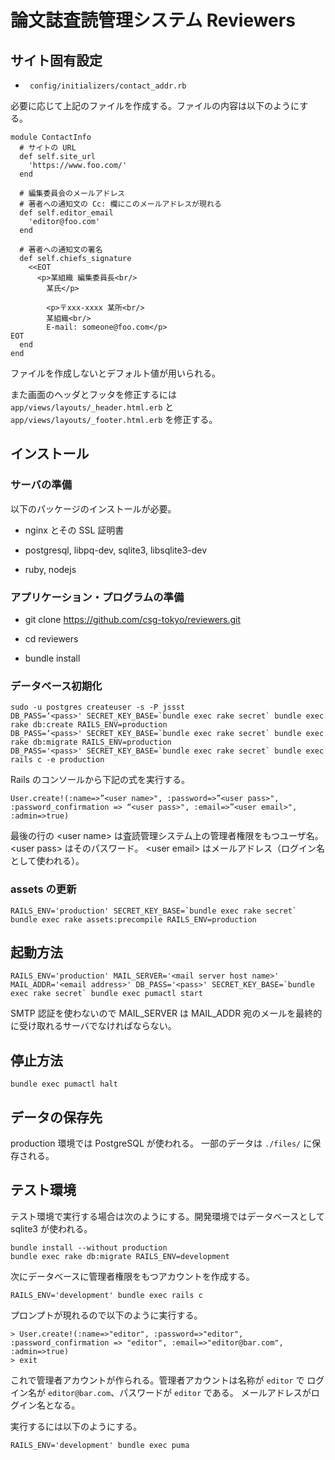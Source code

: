 # 論文誌査読管理システム Reviewers

## サイト固有設定

* ` config/initializers/contact_addr.rb`

必要に応じて上記のファイルを作成する。ファイルの内容は以下のようにする。

```
module ContactInfo
  # サイトの URL
  def self.site_url
    'https://www.foo.com/'
  end

  # 編集委員会のメールアドレス
  # 著者への通知文の Cc: 欄にこのメールアドレスが現れる
  def self.editor_email
    'editor@foo.com'
  end

  # 著者への通知文の署名
  def self.chiefs_signature
    <<EOT
      <p>某組織 編集委員長<br/>
        某氏</p>

        <p>〒xxx-xxxx 某所<br/>
        某組織<br/>
        E-mail: someone@foo.com</p>
EOT
  end
end

```

ファイルを作成しないとデフォルト値が用いられる。

また画面のヘッダとフッタを修正するには `app/views/layouts/_header.html.erb` と
`app/views/layouts/_footer.html.erb` を修正する。

## インストール

### サーバの準備

以下のパッケージのインストールが必要。

- nginx とその SSL 証明書

- postgresql, libpq-dev, sqlite3, libsqlite3-dev

- ruby, nodejs

### アプリケーション・プログラムの準備

- git clone https://github.com/csg-tokyo/reviewers.git

- cd reviewers

- bundle install

### データベース初期化

```
sudo -u postgres createuser -s -P jssst
DB_PASS=‘<pass>' SECRET_KEY_BASE=`bundle exec rake secret` bundle exec rake db:create RAILS_ENV=production
DB_PASS=‘<pass>' SECRET_KEY_BASE=`bundle exec rake secret` bundle exec rake db:migrate RAILS_ENV=production
DB_PASS='<pass>' SECRET_KEY_BASE=`bundle exec rake secret` bundle exec rails c -e production
```

Rails のコンソールから下記の式を実行する。

```
User.create!(:name=>”<user name>", :password=>”<user pass>", :password_confirmation => “<user pass>", :email=>”<user email>", :admin=>true)
```

最後の行の &lt;user name&gt; は査読管理システム上の管理者権限をもつユーザ名。
&lt;user pass&gt; はそのパスワード。
&lt;user email&gt; はメールアドレス（ログイン名として使われる）。

### assets の更新

```
RAILS_ENV='production' SECRET_KEY_BASE=`bundle exec rake secret` bundle exec rake assets:precompile RAILS_ENV=production
```

## 起動方法

```
RAILS_ENV='production' MAIL_SERVER='<mail server host name>' MAIL_ADDR='<email address>' DB_PASS='<pass>' SECRET_KEY_BASE=`bundle exec rake secret` bundle exec pumactl start
```

SMTP 認証を使わないので MAIL_SERVER は MAIL_ADDR 宛のメールを最終的に受け取れるサーバでなければならない。

## 停止方法

```
bundle exec pumactl halt
```

## データの保存先

production 環境では PostgreSQL が使われる。
一部のデータは `./files/` に保存される。

## テスト環境

テスト環境で実行する場合は次のようにする。開発環境ではデータベースとして sqlite3 が使われる。

```
bundle install --without production
bundle exec rake db:migrate RAILS_ENV=development
```

次にデータベースに管理者権限をもつアカウントを作成する。

```
RAILS_ENV='development' bundle exec rails c
```

プロンプトが現れるので以下のように実行する。

```
> User.create!(:name=>"editor", :password=>"editor", :password_confirmation => "editor", :email=>"editor@bar.com", :admin=>true)
> exit
```

これで管理者アカウントが作られる。管理者アカウントは名称が `editor` で
ログイン名が `editor@bar.com`、パスワードが `editor` である。
メールアドレスがログイン名となる。

実行するには以下のようにする。

```
RAILS_ENV='development' bundle exec puma
```
